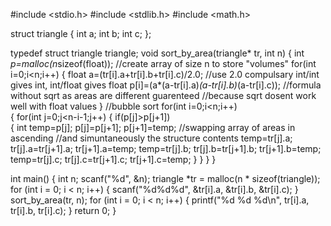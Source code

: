 #include <stdio.h>
#include <stdlib.h>
#include <math.h>

struct triangle
{
	int a;
	int b;
	int c;
};

typedef struct triangle triangle;
void sort_by_area(triangle* tr, int n) {
	int *p=malloc(n*sizeof(float)); 
//create array of size n to store "volumes"
    for(int i=0;i<n;i++)
    {
 float a=(tr[i].a+tr[i].b+tr[i].c)/2.0;
//use 2.0 compulsary int/int gives int, int/float gives float
       p[i]=(a*(a-tr[i].a)*(a-tr[i].b)*(a-tr[i].c));
//formula without sqrt as areas are different guarenteed 
//because sqrt dosent work well with float values
    }
//bubble sort
    for(int i=0;i<n;i++)    
    {
        for(int j=0;j<n-i-1;j++)
        {
            if(p[j]>p[j+1])     
            {
                int temp=p[j];
                p[j]=p[j+1];
                p[j+1]=temp;
//swapping array of areas in ascending
//and simuntaneously the structure contents
                temp=tr[j].a;
                tr[j].a=tr[j+1].a;
                tr[j+1].a=temp;
                temp=tr[j].b;
                tr[j].b=tr[j+1].b;
                tr[j+1].b=temp;
                temp=tr[j].c;
                tr[j].c=tr[j+1].c;
                tr[j+1].c=temp;
            }
        }
    }
}

int main()
{
	int n;
	scanf("%d", &n);
	triangle *tr = malloc(n * sizeof(triangle));
	for (int i = 0; i < n; i++) {
		scanf("%d%d%d", &tr[i].a, &tr[i].b, &tr[i].c);
	}
	sort_by_area(tr, n);
	for (int i = 0; i < n; i++) {
		printf("%d %d %d\n", tr[i].a, tr[i].b, tr[i].c);
	}
	return 0;
}
